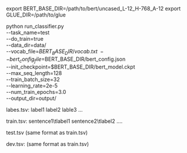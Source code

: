 export BERT_BASE_DIR=/path/to/bert/uncased_L-12_H-768_A-12
export GLUE_DIR=/path/to/glue

python run_classifier.py \
  --task_name=test \
  --do_train=true \
  --data_dir=data/ \
  --vocab_file=$BERT_BASE_DIR/vocab.txt \
  --bert_config_file=$BERT_BASE_DIR/bert_config.json \
  --init_checkpoint=$BERT_BASE_DIR/bert_model.ckpt \
  --max_seq_length=128 \
  --train_batch_size=32 \
  --learning_rate=2e-5 \
  --num_train_epochs=3.0 \
  --output_dir=output/
  
  
  
  labes.tsv:
  label1
  label2
  lable3
  ...
  
  
  train.tsv:
  sentence1\tlabel1
  sentence2\tlabel2
  ....
  
  
  test.tsv
  (same format as train.tsv)
  
  dev.tsv:
   (same format as train.tsv)
